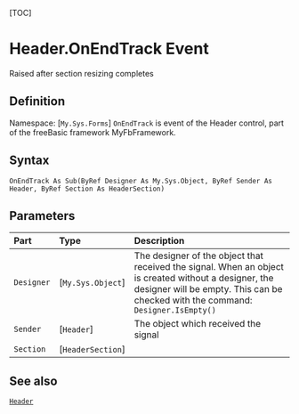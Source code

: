 [TOC]
# Header.OnEndTrack Event
Raised after section resizing completes
## Definition
Namespace: [`My.Sys.Forms`]
`OnEndTrack` is event of the Header control, part of the freeBasic framework MyFbFramework.
## Syntax
```freeBasic
OnEndTrack As Sub(ByRef Designer As My.Sys.Object, ByRef Sender As Header, ByRef Section As HeaderSection)
```

## Parameters

|Part|Type|Description|
| :------------ | :------------ | :------------ |
|`Designer`|[`My.Sys.Object`]|The designer of the object that received the signal. When an object is created without a designer, the designer will be empty. This can be checked with the command: `Designer.IsEmpty()`|
|`Sender`|[`Header`]|The object which received the signal|
|`Section`|[`HeaderSection`]||

## See also
[`Header`](Header.md)
